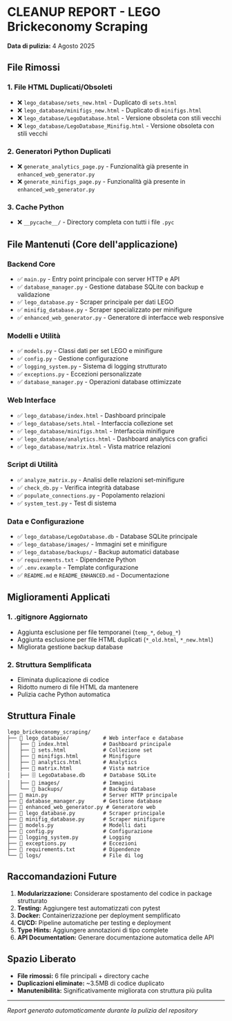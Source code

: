 # CLEANUP REPORT - LEGO Brickeconomy Scraping

**Data di pulizia:** 4 Agosto 2025

## File Rimossi

### 1. File HTML Duplicati/Obsoleti
- ❌ `lego_database/sets_new.html` - Duplicato di `sets.html`
- ❌ `lego_database/minifigs_new.html` - Duplicato di `minifigs.html`
- ❌ `lego_database/LegoDatabase.html` - Versione obsoleta con stili vecchi
- ❌ `lego_database/LegoDatabase_Minifig.html` - Versione obsoleta con stili vecchi

### 2. Generatori Python Duplicati
- ❌ `generate_analytics_page.py` - Funzionalità già presente in `enhanced_web_generator.py`
- ❌ `generate_minifigs_page.py` - Funzionalità già presente in `enhanced_web_generator.py`

### 3. Cache Python
- ❌ `__pycache__/` - Directory completa con tutti i file `.pyc`

## File Mantenuti (Core dell'applicazione)

### Backend Core
- ✅ `main.py` - Entry point principale con server HTTP e API
- ✅ `database_manager.py` - Gestione database SQLite con backup e validazione
- ✅ `lego_database.py` - Scraper principale per dati LEGO
- ✅ `minifig_database.py` - Scraper specializzato per minifigure
- ✅ `enhanced_web_generator.py` - Generatore di interfacce web responsive

### Modelli e Utilità
- ✅ `models.py` - Classi dati per set LEGO e minifigure
- ✅ `config.py` - Gestione configurazione
- ✅ `logging_system.py` - Sistema di logging strutturato
- ✅ `exceptions.py` - Eccezioni personalizzate
- ✅ `database_manager.py` - Operazioni database ottimizzate

### Web Interface
- ✅ `lego_database/index.html` - Dashboard principale
- ✅ `lego_database/sets.html` - Interfaccia collezione set
- ✅ `lego_database/minifigs.html` - Interfaccia minifigure
- ✅ `lego_database/analytics.html` - Dashboard analytics con grafici
- ✅ `lego_database/matrix.html` - Vista matrice relazioni

### Script di Utilità
- ✅ `analyze_matrix.py` - Analisi delle relazioni set-minifigure
- ✅ `check_db.py` - Verifica integrità database
- ✅ `populate_connections.py` - Popolamento relazioni
- ✅ `system_test.py` - Test di sistema

### Data e Configurazione
- ✅ `lego_database/LegoDatabase.db` - Database SQLite principale
- ✅ `lego_database/images/` - Immagini set e minifigure
- ✅ `lego_database/backups/` - Backup automatici database
- ✅ `requirements.txt` - Dipendenze Python
- ✅ `.env.example` - Template configurazione
- ✅ `README.md` e `README_ENHANCED.md` - Documentazione

## Miglioramenti Applicati

### 1. .gitignore Aggiornato
- Aggiunta esclusione per file temporanei (`temp_*`, `debug_*`)
- Aggiunta esclusione per file HTML duplicati (`*_old.html`, `*_new.html`)
- Migliorata gestione backup database

### 2. Struttura Semplificata
- Eliminata duplicazione di codice
- Ridotto numero di file HTML da mantenere
- Pulizia cache Python automatica

## Struttura Finale

```
lego_brickeconomy_scraping/
├── 📁 lego_database/           # Web interface e database
│   ├── 📄 index.html           # Dashboard principale
│   ├── 📄 sets.html            # Collezione set
│   ├── 📄 minifigs.html        # Minifigure
│   ├── 📄 analytics.html       # Analytics
│   ├── 📄 matrix.html          # Vista matrice
│   ├── 🗄️ LegoDatabase.db      # Database SQLite
│   ├── 📁 images/              # Immagini
│   └── 📁 backups/             # Backup database
├── 📄 main.py                  # Server HTTP principale
├── 📄 database_manager.py      # Gestione database
├── 📄 enhanced_web_generator.py # Generatore web
├── 📄 lego_database.py         # Scraper principale
├── 📄 minifig_database.py      # Scraper minifigure
├── 📄 models.py                # Modelli dati
├── 📄 config.py                # Configurazione
├── 📄 logging_system.py        # Logging
├── 📄 exceptions.py            # Eccezioni
├── 📄 requirements.txt         # Dipendenze
└── 📁 logs/                    # File di log
```

## Raccomandazioni Future

1. **Modularizzazione:** Considerare spostamento del codice in package strutturato
2. **Testing:** Aggiungere test automatizzati con pytest
3. **Docker:** Containerizzazione per deployment semplificato
4. **CI/CD:** Pipeline automatiche per testing e deployment
5. **Type Hints:** Aggiungere annotazioni di tipo complete
6. **API Documentation:** Generare documentazione automatica delle API

## Spazio Liberato

- **File rimossi:** 6 file principali + directory cache
- **Duplicazioni eliminate:** ~3.5MB di codice duplicato
- **Manutenibilità:** Significativamente migliorata con struttura più pulita

---
*Report generato automaticamente durante la pulizia del repository*
